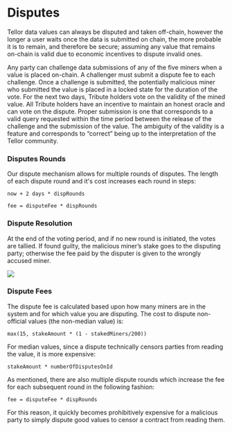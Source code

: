 # Disputes

Tellor data values can always be disputed and taken off-chain, however the longer a user waits once the data is submitted on chain, the more probable it is to remain, and therefore be secure; assuming any value that remains on-chain is valid due to economic incentives to dispute invalid ones.   

Any party can challenge data submissions of any of the five miners when a value is placed on-chain.  A challenger must submit a dispute fee to each challenge.  Once a challenge is submitted, the potentially malicious miner who submitted the value is placed in a locked state for the duration of the vote.  For the next two days, Tribute holders vote on the validity of the mined value.  All Tribute holders have an incentive to maintain an honest oracle and can vote on the dispute.  Proper submission is one that corresponds to a valid query requested within the time period between the release of the challenge and the submission of the value. The ambiguity of the validity is a feature and corresponds to “correct” being up to the interpretation of the Tellor community.

### Disputes Rounds 

Our dispute mechanism allows for multiple rounds of disputes.  The length of each dispute round and it's cost increases each round in steps:  

`now + 2 days * dispRounds`

`fee = disputeFee * dispRounds`

### Dispute Resolution

At the end of the voting period, and if no new round is initiated, the votes are tallied.   If found guilty, the malicious miner’s stake goes to the disputing party; otherwise the fee paid by the disputer is given to the wrongly accused miner.   


![](../../.gitbook/assets/tellor_infographics2_dispute_def_hd.png)

### Dispute Fees

The dispute fee is calculated based upon how many miners are in the system and for which value you are disputing.  The cost to dispute non-official values \(the non-median value\) is:

`max(15, stakeAmount * (1 - stakedMiners/200))`

For median values, since a dispute technically censors parties from reading the value, it is more expensive:

`stakeAmount * numberOfDisputesOnId`

As mentioned, there are also multiple dispute rounds which increase the fee for each subsequent round in the following fashion:

`fee = disputeFee * dispRounds`

For this reason, it quickly becomes prohibitively expensive for a malicious party to simply dispute good values to censor a contract from reading them.   


